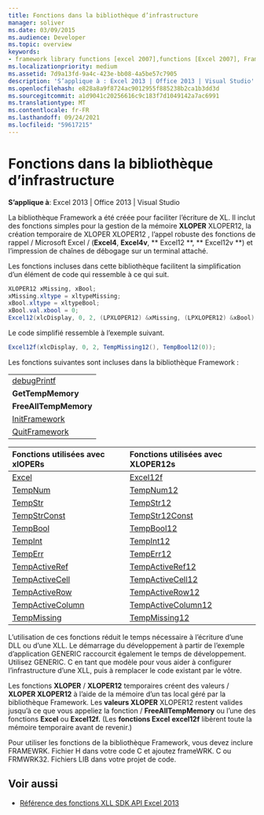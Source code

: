 ```yaml
---
title: Fonctions dans la bibliothèque d’infrastructure
manager: soliver
ms.date: 03/09/2015
ms.audience: Developer
ms.topic: overview
keywords:
- framework library functions [excel 2007],functions [Excel 2007], Framework library
ms.localizationpriority: medium
ms.assetid: 7d9a13fd-9a4c-423e-bb08-4a5be57c7905
description: 'S’applique à : Excel 2013 | Office 2013 | Visual Studio'
ms.openlocfilehash: e828a8a9f8724ac9012955f885238b2ca1b3dd3d
ms.sourcegitcommit: a1d9041c20256616c9c183f7d1049142a7ac6991
ms.translationtype: MT
ms.contentlocale: fr-FR
ms.lasthandoff: 09/24/2021
ms.locfileid: "59617215"
---
```

# <a name="functions-in-the-framework-library"></a>Fonctions dans la bibliothèque d’infrastructure

**S’applique à**: Excel 2013 | Office 2013 | Visual Studio 
  
La bibliothèque Framework a été créée pour faciliter l’écriture de XL. Il inclut des fonctions simples pour la gestion de la mémoire **XLOPER** XLOPER12, la création temporaire de XLOPER XLOPER12 , l’appel robuste des fonctions de rappel /   Microsoft Excel  /  (**Excel4**, **Excel4v**, ** Excel12 **, ** Excel12v **) et l’impression de chaînes de débogage sur un terminal attaché.
  
Les fonctions incluses dans cette bibliothèque facilitent la simplification d’un élément de code qui ressemble à ce qui suit.
  
```cs
XLOPER12 xMissing, xBool;
xMissing.xltype = xltypeMissing;
xBool.xltype = xltypeBool;
xBool.val.xbool = 0;
Excel12(xlcDisplay, 0, 2, (LPXLOPER12) &xMissing, (LPXLOPER12) &xBool);
```

Le code simplifié ressemble à l’exemple suivant.
  
```cs
Excel12f(xlcDisplay, 0, 2, TempMissing12(), TempBool12(0));
```

Les fonctions suivantes sont incluses dans la bibliothèque Framework :
  
||
|:-----|
|[debugPrintf](debugprintf.md) <br/> |
|**GetTempMemory** <br/> |
|**FreeAllTempMemory** <br/> |
|[InitFramework](initframework.md) <br/> |
|[QuitFramework](quitframework.md) <br/> |
   
|**Fonctions utilisées avec xlOPERs**|**Fonctions utilisées avec XLOPER12s**|
|:-----|:-----|
|[Excel](excel-excel12f.md) <br/> |[Excel12f](excel-excel12f.md) <br/> |
|[TempNum](tempnum-tempnum12.md) <br/> |[TempNum12](tempnum-tempnum12.md) <br/> |
|[TempStr](tempstr.md) <br/> |[TempStr12](tempstrconst-tempstr12.md) <br/> |
|[TempStrConst](tempstrconst-tempstr12.md) <br/> |[TempStr12Const](tempstrconst-tempstr12.md) <br/> |
|[TempBool](tempbool-tempbool12.md) <br/> |[TempBool12](tempbool-tempbool12.md) <br/> |
|[TempInt](tempint-tempint12.md) <br/> |[TempInt12](tempint-tempint12.md) <br/> |
|[TempErr](temperr-temperr12.md) <br/> |[TempErr12](temperr-temperr12.md) <br/> |
|[TempActiveRef](tempactiveref-tempactiveref12.md) <br/> |[TempActiveRef12](tempactiveref-tempactiveref12.md) <br/> |
|[TempActiveCell](tempactivecell-tempactivecell12.md) <br/> |[TempActiveCell12](tempactivecell-tempactivecell12.md) <br/> |
|[TempActiveRow](tempactiverow-tempactiverow12.md) <br/> |[TempActiveRow12](tempactiverow-tempactiverow12.md) <br/> |
|[TempActiveColumn](tempactivecolumn-tempactivecolumn12.md) <br/> |[TempActiveColumn12](tempactivecolumn-tempactivecolumn12.md) <br/> |
|[TempMissing](tempmissing-tempmissing12.md) <br/> |[TempMissing12](tempmissing-tempmissing12.md) <br/> |
   
L’utilisation de ces fonctions réduit le temps nécessaire à l’écriture d’une DLL ou d’une XLL. Le démarrage du développement à partir de l’exemple d’application GENERIC raccourcit également le temps de développement. Utilisez GENERIC. C en tant que modèle pour vous aider à configurer l’infrastructure d’une XLL, puis à remplacer le code existant par le vôtre.
  
Les fonctions **XLOPER** /  **XLOPER12** temporaires créent des valeurs  /  **XLOPER XLOPER12** à l’aide de la mémoire d’un tas local géré par la bibliothèque Framework. Les **valeurs XLOPER** XLOPER12 restent valides jusqu’à ce que vous appeliez la fonction /   **FreeAllTempMemory** ou l’une des fonctions **Excel** ou **Excel12f.** (Les **fonctions Excel** **excel12f** libèrent toute la mémoire temporaire avant de revenir.) 
  
Pour utiliser les fonctions de la bibliothèque Framework, vous devez inclure FRAMEWRK. Fichier H dans votre code C et ajoutez frameWRK. C ou FRMWRK32. Fichiers LIB dans votre projet de code.
  
## <a name="see-also"></a>Voir aussi

- [Référence des fonctions XLL SDK API Excel 2013](excel-xll-sdk-api-function-reference.md)

